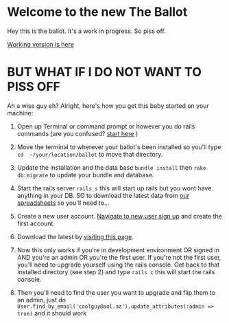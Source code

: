 Welcome to the new The Ballot
=============


Hey this is the ballot. It's a work in progress. So piss off.

[Working version is here](http://the-ballot.herokuapp.com/)


BUT WHAT IF I DO NOT WANT TO PISS OFF
=============

Ah a wise guy eh? Alright, here's how you get this baby started on your machine:

1. Open up Terminal or command prompt or however you do rails commands (are you confused? [start here](http://lmgtfy.com/?q=ruby+on+rails+getting+started]) )

2. Move the terminal to wherever your ballot's been installed so you'll type `cd  ~/your/location/ballot` to move that directory.

3. Update the installation and the data base `bundle install` then `rake db:migrate` to update your bundle and database.

4. Start the rails server `rails s` this will start up rails but you wont have anything in your DB. SO to download the latest data from [our spreadsheets](https://docs.google.com/spreadsheet/pub?key=0AnnQYxO_nUTWdDU2RHFZS3BMTDAzZmFNTXhGRFBReWc&output=html) so you'll need to...

5. Create a new user account. [Navigate to new user sign up](http://localhost:3000/users/sign_up) and create the first account.

6. Download the latest by [visiting this page](http://localhost:3000/fetch).

7. Now this only works if you're in development environment OR signed in AND you're an admin OR you're the first user. If you're not the first user, you'll need to upgrade yourself using the rails console. Get back to that installed directory (see step 2) and type `rails c` this will start the rails console.

8. Then you'll need to find the user you want to upgrade and flip them to an admin, just do `User.find_by_email('coolguy@aol.az').update_attributes(:admin => true)` and it should work

